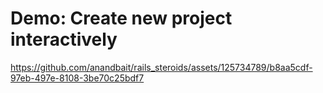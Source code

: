 # Demo: Create new project interactively

https://github.com/anandbait/rails_steroids/assets/125734789/b8aa5cdf-97eb-497e-8108-3be70c25bdf7
